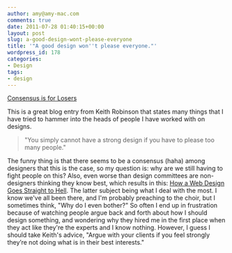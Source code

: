 ```yaml
---
author: amy@amy-mac.com
comments: true
date: 2011-07-28 01:40:15+00:00
layout: post
slug: a-good-design-wont-please-everyone
title: '"A good design won''t please everyone."'
wordpress_id: 178
categories:
- Design
tags:
- design
---
```


[Consensus is for Losers](http://www.dkeithrobinson.com/features/entry/consensus_is_for_losers/)

This is a great blog entry from Keith Robinson that states many things that I have tried to hammer into the heads of people I have worked with on designs.


> "You simply cannot have a strong design if you have to please too many people."


The funny thing is that there seems to be a consensus (haha) among designers that this is the case, so my question is: why are we still having to fight people on this? Also, even worse than design committees are non-designers thinking they know best, which results in this: [How a Web Design Goes Straight to Hell](http://theoatmeal.com/comics/design_hell). The latter subject being what I deal with the most. I know we've all been there, and I'm probably preaching to the choir, but I sometimes think, "Why do I even bother?" So often I end up in frustration because of watching people argue back and forth about how I should design something, and wondering why they hired me in the first place when they act like they're the experts and I know nothing. However, I guess I should take Keith's advice, "Argue with your clients if you feel strongly they’re not doing what is in their best interests."
